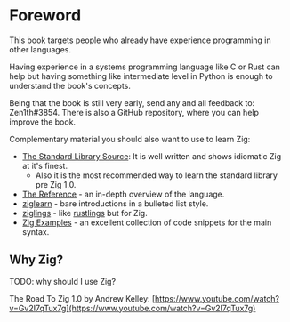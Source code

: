 # Foreword

This book targets people who already have experience programming in other
languages. 

Having experience in a systems programming language like C or
Rust can help but having something like intermediate level in Python is
enough to understand the book's concepts.

Being that the book is still very early, send any and all feedback to: Zen1th#3854.
There is also a GitHub repository, where you can help improve the book.

Complementary material you should also want to use to learn Zig:

- [The Standard Library Source](https://github.com/ziglang/zig/tree/master/lib/std): It is well written and shows idiomatic Zig at it's finest.
  - Also it is the most recommended way to learn the standard library pre Zig 1.0.
- [The Reference](https://ziglang.org/documentation/master/) - an in-depth overview of the language.
- [ziglearn](https://ziglearn.org) -  bare introductions in a bulleted list style.
- [ziglings](https://github.com/ratfactor/ziglings) - like [rustlings](https://github.com/rust-lang/rustlings/) but for Zig.
- [Zig Examples](https://github.com/Mouvedia/zig-examples/blob/main/zig.html.markdown) - an excellent collection of code snippets for the main syntax.

## Why Zig?

TODO: why should I use Zig?

The Road To Zig 1.0 by Andrew Kelley: [https://www.youtube.com/watch?v=Gv2I7qTux7g](https://www.youtube.com/watch?v=Gv2I7qTux7g)